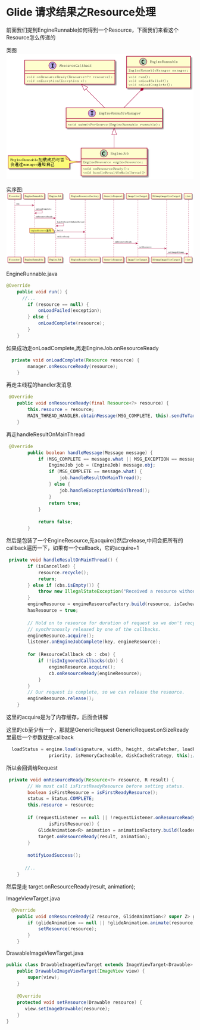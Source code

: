 # Glide 请求结果之Resource处理

前面我们提到EngineRunnable如何得到一个Resource，下面我们来看这个Resource怎么传递的

类图
![Resource](img/Resource.png)

实序图:
![Resource时序图](img/Resource_squence.png)

EngineRunnable.java
```java
@Override
    public void run() {
      //...
        if (resource == null) {
            onLoadFailed(exception);
        } else {
            onLoadComplete(resource);
        }
    }

```

如果成功走onLoadComplete,再走EngineJob.onResourceReady

```java
  private void onLoadComplete(Resource resource) {
        manager.onResourceReady(resource);
    }

```

再走主线程的handler发消息
```java
 @Override
    public void onResourceReady(final Resource<?> resource) {
        this.resource = resource;
        MAIN_THREAD_HANDLER.obtainMessage(MSG_COMPLETE, this).sendToTarget();
    }

```
再走handleResultOnMainThread

```java
 @Override
        public boolean handleMessage(Message message) {
            if (MSG_COMPLETE == message.what || MSG_EXCEPTION == message.what) {
                EngineJob job = (EngineJob) message.obj;
                if (MSG_COMPLETE == message.what) {
                    job.handleResultOnMainThread();
                } else {
                    job.handleExceptionOnMainThread();
                }
                return true;
            }

            return false;
        }

```

然后是包装了一个EngineResource,先acquire()然后release,中间会把所有的callback遍历一下，如果有一个callback，它的acquire+1
```java
 private void handleResultOnMainThread() {
        if (isCancelled) {
            resource.recycle();
            return;
        } else if (cbs.isEmpty()) {
            throw new IllegalStateException("Received a resource without any callbacks to notify");
        }
        engineResource = engineResourceFactory.build(resource, isCacheable);
        hasResource = true;

        // Hold on to resource for duration of request so we don't recycle it in the middle of notifying if it
        // synchronously released by one of the callbacks.
        engineResource.acquire();
        listener.onEngineJobComplete(key, engineResource);

        for (ResourceCallback cb : cbs) {
            if (!isInIgnoredCallbacks(cb)) {
                engineResource.acquire();
                cb.onResourceReady(engineResource);
            }
        }
        // Our request is complete, so we can release the resource.
        engineResource.release();
    }

```


这里的acquire是为了内存缓存，后面会讲解

这里的cb至少有一个，那就是GenericRequest
GenericRequest.onSizeReady里最后一个参数就是callback
```java
  loadStatus = engine.load(signature, width, height, dataFetcher, loadProvider, transformation, transcoder,
                priority, isMemoryCacheable, diskCacheStrategy, this);//this就是callback

```

所以会回调给Request

```java
 private void onResourceReady(Resource<?> resource, R result) {
        // We must call isFirstReadyResource before setting status.
        boolean isFirstResource = isFirstReadyResource();
        status = Status.COMPLETE;
        this.resource = resource;

        if (requestListener == null || !requestListener.onResourceReady(result, model, target, loadedFromMemoryCache,
                isFirstResource)) {
            GlideAnimation<R> animation = animationFactory.build(loadedFromMemoryCache, isFirstResource);
            target.onResourceReady(result, animation);
        }

        notifyLoadSuccess();

       //..
    }

```

然后是走 target.onResourceReady(result, animation);

ImageViewTarget.java
```java
  @Override
    public void onResourceReady(Z resource, GlideAnimation<? super Z> glideAnimation) {
        if (glideAnimation == null || !glideAnimation.animate(resource, this)) {
            setResource(resource);
        }
    }

```

DrawableImageViewTarget.java
```java
public class DrawableImageViewTarget extends ImageViewTarget<Drawable> {
    public DrawableImageViewTarget(ImageView view) {
        super(view);
    }

    @Override
    protected void setResource(Drawable resource) {
       view.setImageDrawable(resource);
    }
}


```

